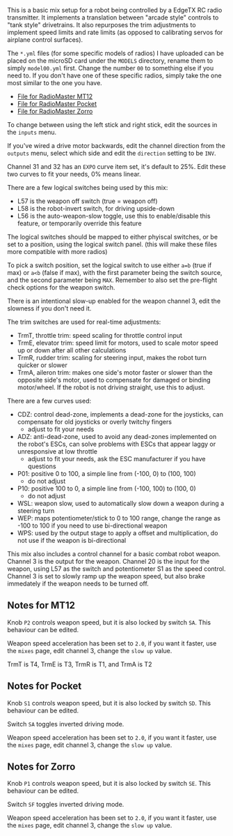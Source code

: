 This is a basic mix setup for a robot being controlled by a EdgeTX RC radio transmitter. It implements a translation between "arcade style" controls to "tank style" drivetrains. It also repurposes the trim adjustments to implement speed limits and rate limits (as opposed to calibrating servos for airplane control surfaces).

The `*.yml` files (for some specific models of radios) I have uploaded can be placed on the microSD card under the `MODELS` directory, rename them to simply `model00.yml` first. Change the number `00` to something else if you need to. If you don't have one of these specific radios, simply take the one most similar to the one you have.

 * [File for RadioMaster MT12](modelnn_mt12.yml)
 * [File for RadioMaster Pocket](modelnn_pocket.yml)
 * [File for RadioMaster Zorro](modelnn_zorro.yml)

To change between using the left stick and right stick, edit the sources in the `inputs` menu.

If you've wired a drive motor backwards, edit the channel direction from the `outputs` menu, select which side and edit the `direction` setting to be `INV`.

Channel 31 and 32 has an `EXPO` curve item set, it's default to 25%. Edit these two curves to fit your needs, 0% means linear.

There are a few logical switches being used by this mix:

 * L57 is the weapon off switch (true = weapon off)
 * L58 is the robot-invert switch, for driving upside-down
 * L56 is the auto-weapon-slow toggle, use this to enable/disable this feature, or temporarily override this feature

The logical switches should be mapped to either phyiscal switches, or be set to a position, using the logical switch panel. (this will make these files more compatible with more radios)

To pick a switch position, set the logical switch to use either `a=b` (true if max) or `a<b` (false if max), with the first parameter being the switch source, and the second parameter being `MAX`. Remember to also set the pre-flight check options for the weapon switch.

There is an intentional slow-up enabled for the weapon channel 3, edit the slowness if you don't need it.

The trim switches are used for real-time adjustments:

 * TrmT, throttle trim: speed scaling for throttle control input
 * TrmE, elevator trim: speed limit for motors, used to scale motor speed up or down after all other calculations
 * TrmR, rudder trim: scaling for steering input, makes the robot turn quicker or slower
 * TrmA, aileron trim: makes one side's motor faster or slower than the opposite side's motor, used to compensate for damaged or binding motor/wheel. If the robot is not driving straight, use this to adjust.

There are a few curves used:

 * CDZ: control dead-zone, implements a dead-zone for the joysticks, can compensate for old joysticks or overly twitchy fingers
   * adjust to fit your needs
 * ADZ: anti-dead-zone, used to avoid any dead-zones implemented on the robot's ESCs, can solve problems with ESCs that appear laggy or unresponsive at low throttle
   * adjust to fit your needs, ask the ESC manufacturer if you have questions
 * P01: positive 0 to 100, a simple line from (-100, 0) to (100, 100)
   * do not adjust
 * P10: positive 100 to 0, a simple line from (-100, 100) to (100, 0)
   * do not adjust
 * WSL: weapon slow, used to automatically slow down a weapon during a steering turn
 * WEP: maps potentiometer/stick to 0 to 100 range, change the range as -100 to 100 if you need to use bi-directional weapon
 * WPS: used by the output stage to apply a offset and multiplication, do not use if the weapon is bi-directional

This mix also includes a control channel for a basic combat robot weapon. Channel 3 is the output for the weapon. Channel 20 is the input for the weapon, using L57 as the switch and potentiometer S1 as the speed control. Channel 3 is set to slowly ramp up the weapon speed, but also brake immedately if the weapon needs to be turned off.

## Notes for MT12

Knob `P2` controls weapon speed, but it is also locked by switch `SA`. This behaviour can be edited.

Weapon speed acceleration has been set to `2.0`, if you want it faster, use the `mixes` page, edit channel 3, change the `slow up` value.

TrmT is T4, TrmE is T3, TrmR is T1, and TrmA is T2

## Notes for Pocket

Knob `S1` controls weapon speed, but it is also locked by switch `SD`. This behaviour can be edited.

Switch `SA` toggles inverted driving mode.

Weapon speed acceleration has been set to `2.0`, if you want it faster, use the `mixes` page, edit channel 3, change the `slow up` value.

## Notes for Zorro

Knob `P1` controls weapon speed, but it is also locked by switch `SE`. This behaviour can be edited.

Switch `SF` toggles inverted driving mode.

Weapon speed acceleration has been set to `2.0`, if you want it faster, use the `mixes` page, edit channel 3, change the `slow up` value.
